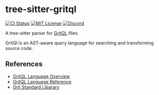 # tree-sitter-gritql

[![CI Status](https://img.shields.io/github/actions/workflow/status/getgrit/tree-sitter-gritql/ci.yml)](https://github.com/getgrit/tree-sitter-gritql/actions/workflows/ci.yml)
[![MIT License](https://img.shields.io/github/license/getgrit/tree-sitter-gritql)](https://github.com/getgrit/tree-sitter-gritql/blob/main/LICENSE)
[![Discord](https://img.shields.io/discord/1063097320771698699?logo=discord&label=discord)](https://docs.grit.io/discord)

A tree-sitter parser for [GritQL](https://docs.grit.io/language/overview) files.

GritQl is an AST-aware query language for searching and transforming source code.

## References
- [GritQL Language Overview](https://docs.grit.io/language/overview)
- [GritQL Language Reference](https://docs.grit.io/language/syntax)
- [Grit Standard Libarary](https://github.com/getgrit/stdlib)
